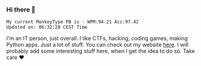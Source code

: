 ### Hi there 👋
<!-- PB START -->
```
My current MonkeyType PB is - WPM:94.21 Acc:97.42
Updated on: 06:32:28 CEST Time
```
<!-- PB END -->
I'm an IT person, just overall. I like CTFs, hacking, coding games, making Python apps. Just a lot of stuff.
You can check out my website [here](https://skill3472.github.io/).
I will probably add some interesting stuff here, when I get the idea to do so. Take care ❤️
